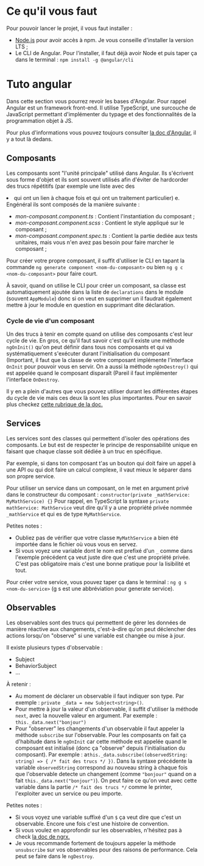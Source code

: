 # Ce qu'il vous faut

Pour pouvoir lancer le projet, il vous faut installer :

* [Node.js](https://nodejs.org/en/) pour avoir accès à npm. Je vous conseille d'installer la version LTS ;
* Le CLI de Angular. Pour l'installer, il faut déjà avoir Node et puis taper ça dans le terminal : `npm install -g @angular/cli`

# Tuto angular

Dans cette section vous pourrez revoir les bases d'Angular. Pour rappel Angular est un framework front-end. Il utilise TypeScript, une surcouche de JavaScript permettant d'implémenter du typage et des fonctionnalités de la programmation objet à JS.

Pour plus d'informations vous pouvez toujours consulter [la doc d'Angular](https://angular.io/), il y a tout là dedans.

## Composants

Les composants sont "l'unité principale" utilisé dans Angular. Ils s'écrivent sous forme d'objet et ils sont souvent utilisés afin d'éviter de hardcorder des trucs répétitifs (par exemple une liste avec des <li> qui ont un lien à chaque fois et qui ont un traitement particulier) e. Engénéral ils sont composés de la manière suivante :

* _mon-composant.component.ts_ : Contient l'instantiation du composant ;
* _mon-composant.component.scss_ : Contient le style appliqué sur le composant ;
* _mon-composant.component.spec.ts_ : Contient la partie dediée aux tests unitaires, mais vous n'en avez pas besoin pour faire marcher le composant ;

Pour créer votre propre composant, il suffit d'utiliser le CLI en tapant la commande `ng generate component <nom-du-composant>` ou bien `ng g c <nom-du-composant>` pour faire court.

À savoir, quand on utilise le CLI pour créer un composant, sa classe est automatiquement ajoutée dans la liste de `declarations` dans le module (souvent `AppModule`) donc si on veut en supprimer un il faudrait également mettre à jour le module en question en supprimant dite déclaration.

### Cycle de vie d'un composant
Un des trucs à tenir en compte quand on utilise des composants c'est leur cycle de vie. En gros, ce qu'il faut savoir c'est qu'il existe une méthode `ngOnInit()` qu'on peut définir dans tous nos composants et qui va systématiquement s'exécuter durant l'initialisation du composant (Important, il faut que la classe de votre composant implémente l'interface `OnInit` pour pouvoir vous en servir. On a aussi la méthode `ngOnDestroy()` qui est appelée quand le composant disparaît (Pareil il faut implémenter l'interface `OnDestroy`.

Il y en a plein d'autres que vous pouvez utiliser durant les différentes étapes du cycle de vie mais ces deux là sont les plus importantes. Pour en savoir plus checkez [cette rubrique de la doc.](https://angular.io/guide/lifecycle-hooks)

## Services

Les services sont des classes qui permettent d'isoler des opérations des composants. Le but est de respecter le principe de responsabilité unique en faisant que chaque classe soit dédiée à un truc en spécifique.

Par exemple, si dans ton composant t'as un bouton qui doit faire un appel à une API ou qui doit faire un calcul complexe, il vaut mieux le séparer dans son propre service.

Pour utiliser un service dans un composant, on le met en argument privé dans le constructeur du composant :
`constructor(private _mathService: MyMathService) {}`
Pour rappel, en TypeScript la syntaxe `private mathService: MathService` veut dire qu'il y a une propriété privée nommée `_mathService` et qui es de type `MyMathService`.

Petites notes :
* Oubliez pas de vérifier que votre classe `MyMathService` a bien été importée dans le fichier où vous vous en servez.
* Si vous voyez une variable dont le nom est prefixé d'un `_` comme dans l'exemple précédent ça veut juste dire que c'est une propriété privée. C'est pas obligatoire mais c'est une bonne pratique pour la lisibilité et tout.

Pour créer votre service, vous pouvez taper ça dans le terminal : `ng g s <nom-du-service>` (g s est une abbréviation pour generate service).

## Observables

Les observables sont des trucs qui permettent de gérer les données de manière réactive aux changements, c'est-à-dire qu'on peut déclencher des actions lorsqu'on "observe" si une variable est changée ou mise à jour.

Il existe plusieurs types d'observable :
* Subject
* BehaviorSubject
* ...

À retenir :
* Au moment de déclarer un observable il faut indiquer son type. Par exemple : `private _data = new Subject<string>()`.
* Pour mettre à jour la valeur d'un observable, il suffit d'utiliser la méthode `next`, avec la nouvelle valeur en argument. Par exemple : `this._data.next("bonjour")`
* Pour "observer" les changements d'un observable il faut appeler la méthode `subscribe` sur l'observable. Pour les composants on fait ça d'habitude dans le `ngOnInit` car cette méthode est appelée quand le composant est initialisé (donc ça "observe" depuis l'initialisation du composant). Par exemple : a`this._data.subscribe((observedString: string) => { /* fait des trucs */ })`. Dans la syntaxe précédente la variable `observedString` correspond au nouveau string à chaque fois que l'observable detecte un changement (comme `"bonjour"` quand on a fait `this._data.next("bonjour")`). On peut faire ce qu'on veut avec cette variable dans la partie `/* fait des trucs */` comme le printer, l'exploiter avec un service ou peu importe.

Petites notes :
* Si vous voyez une variable suffixé d'un `$` ça veut dire que c'est un observable. Encore une fois c'est une histoire de convention.
* Si vous voulez en approfondir sur les observables, n'hésitez pas à check [la doc de ngrx.](https://rxjs.dev/guide/observable)
* Je vous recommande fortement de toujours appeler la méthode `unsubscribe` sur vos observables pour des raisons de performance. Cela peut se faire dans le `ngDestroy`.